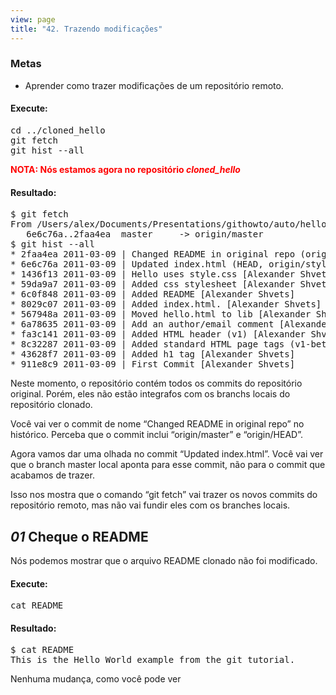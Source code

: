 ```yaml
---
view: page
title: "42. Trazendo modificações"
---
```


<h3>Metas</h3>

<ul><li>Aprender como trazer modificações de um repositório remoto.</li></ul>

<h4 class="h4-pre">Execute:</h4>

<pre class="instructions">cd ../cloned_hello
git fetch
git hist --all</pre>

<p style="color:red;"><strong><span class="caps">NOTA</span>: Nós estamos agora no repositório <em>cloned_hello</em></strong></p>

<h4 class="h4-pre">Resultado:</h4>

<pre class="sample">$ git fetch
From /Users/alex/Documents/Presentations/githowto/auto/hello
   6e6c76a..2faa4ea  master     -&gt; origin/master
$ git hist --all
* 2faa4ea 2011-03-09 | Changed README in original repo (origin/master, origin/HEAD) [Alexander Shvets]
* 6e6c76a 2011-03-09 | Updated index.html (HEAD, origin/style, master) [Alexander Shvets]
* 1436f13 2011-03-09 | Hello uses style.css [Alexander Shvets]
* 59da9a7 2011-03-09 | Added css stylesheet [Alexander Shvets]
* 6c0f848 2011-03-09 | Added README [Alexander Shvets]
* 8029c07 2011-03-09 | Added index.html. [Alexander Shvets]
* 567948a 2011-03-09 | Moved hello.html to lib [Alexander Shvets]
* 6a78635 2011-03-09 | Add an author/email comment [Alexander Shvets]
* fa3c141 2011-03-09 | Added HTML header (v1) [Alexander Shvets]
* 8c32287 2011-03-09 | Added standard HTML page tags (v1-beta) [Alexander Shvets]
* 43628f7 2011-03-09 | Added h1 tag [Alexander Shvets]
* 911e8c9 2011-03-09 | First Commit [Alexander Shvets]</pre>

<p>Neste momento, o repositório contém todos os commits do repositório original. Porém, eles não estão integrafos com os branchs locais do repositório clonado.</p>

<p>Você vai ver o commit de nome &#8220;Changed <span class="caps">README</span> in original repo&#8221; no histórico. Perceba que o commit inclui &#8220;origin/master&#8221; e &#8220;origin/<span class="caps">HEAD</span>&#8221;.</p>

<p>Agora vamos dar uma olhada no commit &#8220;Updated index.html&#8221;. Você vai ver que o branch master local aponta para esse commit, não para o commit que acabamos de trazer.</p>

<p>Isso nos mostra que o comando &#8220;git fetch&#8221; vai trazer os novos commits do repositório remoto, mas não vai fundir eles com os branches locais.</p>

<h2><em>01</em> Cheque o <span class="caps">README</span></h2>

<p>Nós podemos mostrar que o arquivo <span class="caps">README</span> clonado não foi modificado.</p>

<h4 class="h4-pre">Execute:</h4>

<pre class="instructions">cat README</pre>
<h4 class="h4-pre">Resultado:</h4>

<pre class="sample">$ cat README
This is the Hello World example from the git tutorial.</pre>

<p>Nenhuma mudança, como você pode ver</p>

